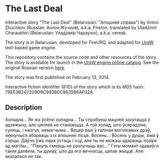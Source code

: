 # The Last Deal

Interactive story "The Last Deal" (Belarusian: "Апошняя справа") by Anton Zhuchkov (Russian: Антон Жучков), a.k.a. Fireton, translated by Uladzimir Charaukhin (Belarusian: Уладзімір Чараухін), a.k.a. veresk.

The story is in Belarusian, developed for FireURQ, and adapted for [UrqW](https://github.com/urqw/UrqW) text-based game engine.

This repository contains the source code and other resources of the story. The story is available for launch in the [UrqW engine online catalog](https://urqw.github.io/UrqW/#last_deal_be). See the original Russian version [here](https://github.com/urqw/last_deal).

The story was first published on February 13, 2014.

Interactive fiction identifier (IFID) of the story which is its MD5 hash: 79EE3B242209D9C993B0C863586AF02A

## Description

Холадна... Як жа ўсёткі холадна... Ты спрабуеш мацней захутацца ў адзежыну, але цяплей не становіцца. А той холад, што ўсярэдзіне, суняць, і наогул, немагчыма... Вецер вые ў галінах могілкавых дрэў, імкнучыся абарваць з іх апошняе лісце. Восень... Восень у душы, зіма ў сэрцы. Даўно ўжо пара ўстаць і ісці, але ты не можаш адарваць позірк ад магілы... "Пакуль смерць не разлучыць вас..." Гэты момант здаваўся такім далёкім, ты думаў, што да яго вечнасць, цэлае жыццё. Але аказалася не так.
